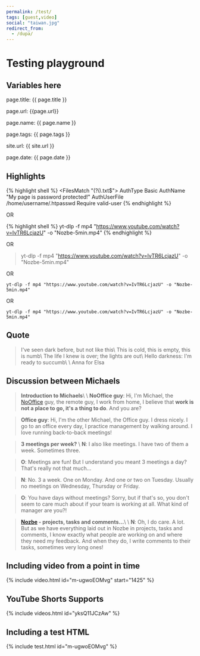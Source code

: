 ```yaml
---
permalink: /test/
tags: [guest,video]
social: "taiwan.jpg"
redirect_from:
  - /dupa/
---
```


# Testing playground

## Variables here

page.title: {{ page.title }}

page.url: {{page.url}}

page.name: {{ page.name }}

page.tags: {{ page.tags }}

site.url: {{ site.url }}

page.date: {{ page.date }}

## Highlights

{% highlight shell %}
<FilesMatch "(?i)\.txt$">
AuthType Basic
AuthName "My page is password protected!"
AuthUserFile /home/username/.htpasswd
Require valid-user
</FilesMatch>
{% endhighlight %}

OR

{% highlight shell %}
yt-dlp -f mp4 "https://www.youtube.com/watch?v=IvTR6LcjazU" -o "Nozbe-5min.mp4"
{% endhighlight %}

OR

> yt-dlp -f mp4 "https://www.youtube.com/watch?v=IvTR6LcjazU" -o "Nozbe-5min.mp4"

OR

`yt-dlp -f mp4 "https://www.youtube.com/watch?v=IvTR6LcjazU" -o "Nozbe-5min.mp4"`

OR

```
yt-dlp -f mp4 "https://www.youtube.com/watch?v=IvTR6LcjazU" -o "Nozbe-5min.mp4"
```

## Quote

> I've seen dark before, but not like this\\
> This is cold, this is empty, this is numb\\
> The life I knew is over; the lights are out\\
> Hello darkness: I'm ready to succumb\\
>\\
> Anna for Elsa

## Discussion between Michaels


> **Introduction to Michaels**\\
>\\
> **NoOffice guy**: Hi, I'm Michael, the [NoOffice](/nooffice) guy, the remote guy, I work from home, I believe that **work is not a place to go, it's a thing to do**. And you are?

> **Office guy**: Hi, I'm the other Michael, the Office guy. I dress nicely. I go to an office every day, I practice management by walking around. I love running back-to-back meetings!

> **3 meetings per week?**
>\\
> **N**: I also like meetings. I have two of them a week. Sometimes three.

> **O**: Meetings are fun! But I understand you meant 3 meetings a day? That's really not that much…

> **N**: No. 3 a week. One on Monday. And one or two on Tuesday. Usually no meetings on Wednesday, Thursday or Friday.

> **O**: You have days without meetings? Sorry, but if that's so, you don't seem to care much about if your team is working at all. What kind of manager are you?!

> **[Nozbe][n] - projects, tasks and comments…**\\
>\\
> **N**: Oh, I do care. A lot. But as we have everything laid out in Nozbe in projects, tasks and comments, I know exactly what people are working on and where they need my feedback. And when they do, I write comments to their tasks, sometimes very long ones!

## Including video from a point in time

{% include video.html id="m-ugwoEOMvg" start="1425" %}

## YouTube Shorts Supports

{% include videos.html id="yksQ11JCzAw" %}

## Including a test HTML

{% include test.html id="m-ugwoEOMvg" %}

[n]: https://nozbe.com/